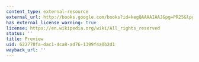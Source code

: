 ```yaml
---
content_type: external-resource
external_url: http://books.google.com/books?id=kegQAAAAIAAJ&pg=PR25&lpg=PR25&dq=robert+chambers,+vestiges+of+the+hi&source=bl&ots=0FoTqVxxvT&sig=NYtjw7_rJOOXHgfsmoCM3VvWxxc&hl=en&ei=dZCPTPfxGIHGsAP938mxDg&sa=X&oi=book_result&ct=result&resnum=2&sqi=2&ved=0CBYQ6AEwAQ#v=onepage&q&f=false
has_external_license_warning: true
license: https://en.wikipedia.org/wiki/All_rights_reserved
status: ''
title: Preview
uid: 622778fa-dac1-4ca8-ad76-1399f4a0b2d1
wayback_url: ''
---
```

